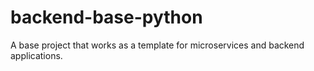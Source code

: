 # backend-base-python
A base project that works as a template for microservices and backend applications.
